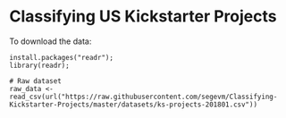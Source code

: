 # Classifying US Kickstarter Projects

To download the data:
````
install.packages("readr");
library(readr);

# Raw dataset
raw_data <- read_csv(url("https://raw.githubusercontent.com/segevm/Classifying-Kickstarter-Projects/master/datasets/ks-projects-201801.csv"))
````

